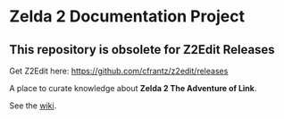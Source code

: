 # Zelda 2 Documentation Project

## This repository is obsolete for Z2Edit Releases

Get Z2Edit here:
https://github.com/cfrantz/z2edit/releases

A place to curate knowledge about **Zelda 2 The Adventure of Link**.

See the [wiki](https://github.com/cfrantz/z2doc/wiki).
